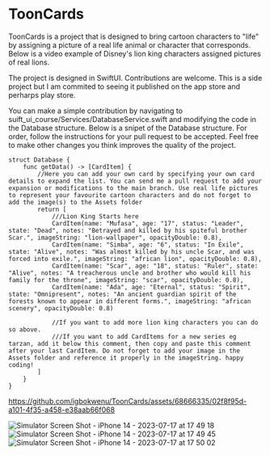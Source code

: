 # ToonCards

ToonCards is a project that is designed to bring cartoon characters to "life" by assigning a picture of a real life animal or character that corresponds. 
Below is a video example of Disney's lion king characters assigned pictures of real lions.

The project is designed in SwiftUI. Contributions are welcome. This is a side project but I am commited to seeing it published on the app store and perharps play store.

You can make a simple contribution by navigating to suift_ui_course/Services/DatabaseService.swift and modifying the code in the Database structure. 
Below is a snipet of the Database structure. For order, follow the instructions for your pull request to be accepted. Feel free to make other changes you think improves the quality of the project.

```
struct Database {
    func getData() -> [CardItem] {
        //Here you can add your own card by specifying your own card details to expand the list. You can send me a pull request to add your expansion or modifications to the main branch. Use real life pictures to represent your favourite cartoon characters and do not forget to add the image(s) to the Assets folder
        return [
            ///Lion King Starts here
            CardItem(name: "Mufasa", age: "17", status: "Leader", state: "Dead", notes: "Betrayed and killed by his spiteful brother Scar.", imageString: "lion-wallpaper", opacityDouble: 0.8),
            CardItem(name: "Simba", age: "6", status: "In Exile", state: "Alive", notes: "Was almost killed by his uncle Scar, and was forced into exile.", imageString: "african lion", opacityDouble: 0.8),
            CardItem(name: "Scar", age: "18", status: "Ruler", state: "Alive", notes: "A treacherous uncle and brother who would kill his family for the throne", imageString: "scar", opacityDouble: 0.8),
            CardItem(name: "Ada", age: "Eternal", status: "Spirit", state: "Omnipresent", notes: "An ancient guardian spirit of the forests known to appear in different forms.", imageString: "african scenery", opacityDouble: 0.8)
            
            //If you want to add more lion king characters you can do so above.
            ///If you want to add CardItems for a new series eg tarzan, add it below this comment, then copy and paste this comment after your last CardItem. Do not forget to add your image in the Assets folder and reference it properly in the imageString. happy coding!
        ]
    }
}
```


https://github.com/igbokwenu/ToonCards/assets/68666335/02f8f95d-a101-4f35-a458-e38aab66f068


![Simulator Screen Shot - iPhone 14 - 2023-07-17 at 17 49 18](https://github.com/igbokwenu/ToonCards/assets/68666335/aa8ae326-9e40-48d6-a577-42b377692b22) ![Simulator Screen Shot - iPhone 14 - 2023-07-17 at 17 49 45](https://github.com/igbokwenu/ToonCards/assets/68666335/aacdc584-211a-49b0-9c28-8c67ab68f40a) ![Simulator Screen Shot - iPhone 14 - 2023-07-17 at 17 50 02](https://github.com/igbokwenu/ToonCards/assets/68666335/7014bd61-39fa-4b23-a54d-2a8200006185)





